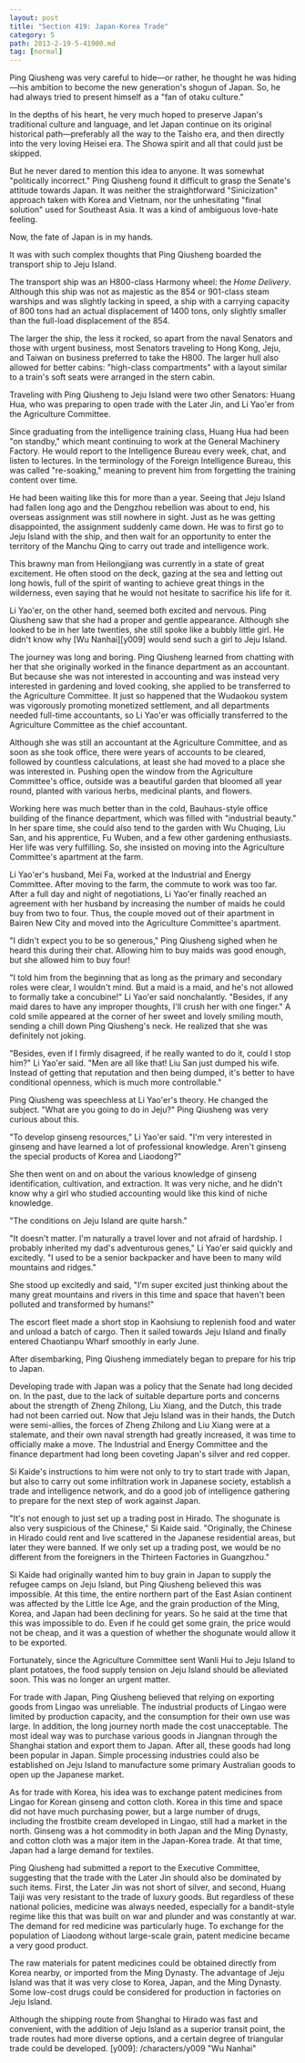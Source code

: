 ```yaml
---
layout: post
title: "Section 419: Japan-Korea Trade"
category: 5
path: 2013-2-19-5-41900.md
tag: [normal]
---
```


Ping Qiusheng was very careful to hide—or rather, he thought he was hiding—his ambition to become the new generation's shogun of Japan. So, he had always tried to present himself as a "fan of otaku culture."

In the depths of his heart, he very much hoped to preserve Japan's traditional culture and language, and let Japan continue on its original historical path—preferably all the way to the Taisho era, and then directly into the very loving Heisei era. The Showa spirit and all that could just be skipped.

But he never dared to mention this idea to anyone. It was somewhat "politically incorrect." Ping Qiusheng found it difficult to grasp the Senate's attitude towards Japan. It was neither the straightforward "Sinicization" approach taken with Korea and Vietnam, nor the unhesitating "final solution" used for Southeast Asia. It was a kind of ambiguous love-hate feeling.

Now, the fate of Japan is in my hands.

It was with such complex thoughts that Ping Qiusheng boarded the transport ship to Jeju Island.

The transport ship was an H800-class Harmony wheel: the *Home Delivery*. Although this ship was not as majestic as the 854 or 901-class steam warships and was slightly lacking in speed, a ship with a carrying capacity of 800 tons had an actual displacement of 1400 tons, only slightly smaller than the full-load displacement of the 854.

The larger the ship, the less it rocked, so apart from the naval Senators and those with urgent business, most Senators traveling to Hong Kong, Jeju, and Taiwan on business preferred to take the H800. The larger hull also allowed for better cabins: "high-class compartments" with a layout similar to a train's soft seats were arranged in the stern cabin.

Traveling with Ping Qiusheng to Jeju Island were two other Senators: Huang Hua, who was preparing to open trade with the Later Jin, and Li Yao'er from the Agriculture Committee.

Since graduating from the intelligence training class, Huang Hua had been "on standby," which meant continuing to work at the General Machinery Factory. He would report to the Intelligence Bureau every week, chat, and listen to lectures. In the terminology of the Foreign Intelligence Bureau, this was called "re-soaking," meaning to prevent him from forgetting the training content over time.

He had been waiting like this for more than a year. Seeing that Jeju Island had fallen long ago and the Dengzhou rebellion was about to end, his overseas assignment was still nowhere in sight. Just as he was getting disappointed, the assignment suddenly came down. He was to first go to Jeju Island with the ship, and then wait for an opportunity to enter the territory of the Manchu Qing to carry out trade and intelligence work.

This brawny man from Heilongjiang was currently in a state of great excitement. He often stood on the deck, gazing at the sea and letting out long howls, full of the spirit of wanting to achieve great things in the wilderness, even saying that he would not hesitate to sacrifice his life for it.

Li Yao'er, on the other hand, seemed both excited and nervous. Ping Qiusheng saw that she had a proper and gentle appearance. Although she looked to be in her late twenties, she still spoke like a bubbly little girl. He didn't know why [Wu Nanhai][y009] would send such a girl to Jeju Island.

The journey was long and boring. Ping Qiusheng learned from chatting with her that she originally worked in the finance department as an accountant. But because she was not interested in accounting and was instead very interested in gardening and loved cooking, she applied to be transferred to the Agriculture Committee. It just so happened that the Wudaokou system was vigorously promoting monetized settlement, and all departments needed full-time accountants, so Li Yao'er was officially transferred to the Agriculture Committee as the chief accountant.

Although she was still an accountant at the Agriculture Committee, and as soon as she took office, there were years of accounts to be cleared, followed by countless calculations, at least she had moved to a place she was interested in. Pushing open the window from the Agriculture Committee's office, outside was a beautiful garden that bloomed all year round, planted with various herbs, medicinal plants, and flowers.

Working here was much better than in the cold, Bauhaus-style office building of the finance department, which was filled with "industrial beauty." In her spare time, she could also tend to the garden with Wu Chuqing, Liu San, and his apprentice, Fu Wuben, and a few other gardening enthusiasts. Her life was very fulfilling. So, she insisted on moving into the Agriculture Committee's apartment at the farm.

Li Yao'er's husband, Mei Fa, worked at the Industrial and Energy Committee. After moving to the farm, the commute to work was too far. After a full day and night of negotiations, Li Yao'er finally reached an agreement with her husband by increasing the number of maids he could buy from two to four. Thus, the couple moved out of their apartment in Bairen New City and moved into the Agriculture Committee's apartment.

"I didn't expect you to be so generous," Ping Qiusheng sighed when he heard this during their chat. Allowing him to buy maids was good enough, but she allowed him to buy four!

"I told him from the beginning that as long as the primary and secondary roles were clear, I wouldn't mind. But a maid is a maid, and he's not allowed to formally take a concubine!" Li Yao'er said nonchalantly. "Besides, if any maid dares to have any improper thoughts, I'll crush her with one finger." A cold smile appeared at the corner of her sweet and lovely smiling mouth, sending a chill down Ping Qiusheng's neck. He realized that she was definitely not joking.

"Besides, even if I firmly disagreed, if he really wanted to do it, could I stop him?" Li Yao'er said. "Men are all like that! Liu San just dumped his wife. Instead of getting that reputation and then being dumped, it's better to have conditional openness, which is much more controllable."

Ping Qiusheng was speechless at Li Yao'er's theory. He changed the subject. "What are you going to do in Jeju?" Ping Qiusheng was very curious about this.

"To develop ginseng resources," Li Yao'er said. "I'm very interested in ginseng and have learned a lot of professional knowledge. Aren't ginseng the special products of Korea and Liaodong?"

She then went on and on about the various knowledge of ginseng identification, cultivation, and extraction. It was very niche, and he didn't know why a girl who studied accounting would like this kind of niche knowledge.

"The conditions on Jeju Island are quite harsh."

"It doesn't matter. I'm naturally a travel lover and not afraid of hardship. I probably inherited my dad's adventurous genes," Li Yao'er said quickly and excitedly. "I used to be a senior backpacker and have been to many wild mountains and ridges."

She stood up excitedly and said, "I'm super excited just thinking about the many great mountains and rivers in this time and space that haven't been polluted and transformed by humans!"

The escort fleet made a short stop in Kaohsiung to replenish food and water and unload a batch of cargo. Then it sailed towards Jeju Island and finally entered Chaotianpu Wharf smoothly in early June.

After disembarking, Ping Qiusheng immediately began to prepare for his trip to Japan.

Developing trade with Japan was a policy that the Senate had long decided on. In the past, due to the lack of suitable departure ports and concerns about the strength of Zheng Zhilong, Liu Xiang, and the Dutch, this trade had not been carried out. Now that Jeju Island was in their hands, the Dutch were semi-allies, the forces of Zheng Zhilong and Liu Xiang were at a stalemate, and their own naval strength had greatly increased, it was time to officially make a move. The Industrial and Energy Committee and the finance department had long been coveting Japan's silver and red copper.

Si Kaide's instructions to him were not only to try to start trade with Japan, but also to carry out some infiltration work in Japanese society, establish a trade and intelligence network, and do a good job of intelligence gathering to prepare for the next step of work against Japan.

"It's not enough to just set up a trading post in Hirado. The shogunate is also very suspicious of the Chinese," Si Kaide said. "Originally, the Chinese in Hirado could rent and live scattered in the Japanese residential areas, but later they were banned. If we only set up a trading post, we would be no different from the foreigners in the Thirteen Factories in Guangzhou."

Si Kaide had originally wanted him to buy grain in Japan to supply the refugee camps on Jeju Island, but Ping Qiusheng believed this was impossible. At this time, the entire northern part of the East Asian continent was affected by the Little Ice Age, and the grain production of the Ming, Korea, and Japan had been declining for years. So he said at the time that this was impossible to do. Even if he could get some grain, the price would not be cheap, and it was a question of whether the shogunate would allow it to be exported.

Fortunately, since the Agriculture Committee sent Wanli Hui to Jeju Island to plant potatoes, the food supply tension on Jeju Island should be alleviated soon. This was no longer an urgent matter.

For trade with Japan, Ping Qiusheng believed that relying on exporting goods from Lingao was unreliable. The industrial products of Lingao were limited by production capacity, and the consumption for their own use was large. In addition, the long journey north made the cost unacceptable. The most ideal way was to purchase various goods in Jiangnan through the Shanghai station and export them to Japan. After all, these goods had long been popular in Japan. Simple processing industries could also be established on Jeju Island to manufacture some primary Australian goods to open up the Japanese market.

As for trade with Korea, his idea was to exchange patent medicines from Lingao for Korean ginseng and cotton cloth. Korea in this time and space did not have much purchasing power, but a large number of drugs, including the frostbite cream developed in Lingao, still had a market in the north. Ginseng was a hot commodity in both Japan and the Ming Dynasty, and cotton cloth was a major item in the Japan-Korea trade. At that time, Japan had a large demand for textiles.

Ping Qiusheng had submitted a report to the Executive Committee, suggesting that the trade with the Later Jin should also be dominated by such items. First, the Later Jin was not short of silver, and second, Huang Taiji was very resistant to the trade of luxury goods. But regardless of these national policies, medicine was always needed, especially for a bandit-style regime like this that was built on war and plunder and was constantly at war. The demand for red medicine was particularly huge. To exchange for the population of Liaodong without large-scale grain, patent medicine became a very good product.

The raw materials for patent medicines could be obtained directly from Korea nearby, or imported from the Ming Dynasty. The advantage of Jeju Island was that it was very close to Korea, Japan, and the Ming Dynasty. Some low-cost drugs could be considered for production in factories on Jeju Island.

Although the shipping route from Shanghai to Hirado was fast and convenient, with the addition of Jeju Island as a superior transit point, the trade routes had more diverse options, and a certain degree of triangular trade could be developed.
[y009]: /characters/y009 "Wu Nanhai"